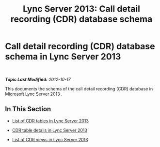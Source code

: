 ﻿---
title: 'Lync Server 2013: Call detail recording (CDR) database schema'
TOCTitle: Call detail recording (CDR) database schema
ms:assetid: 754642cd-051a-47da-bb08-27800dae39d1
ms:mtpsurl: https://technet.microsoft.com/en-us/library/Gg398570(v=OCS.15)
ms:contentKeyID: 48184527
ms.date: 07/23/2014
mtps_version: v=OCS.15
---

<div data-xmlns="http://www.w3.org/1999/xhtml">

<div class="topic" data-xmlns="http://www.w3.org/1999/xhtml" data-msxsl="urn:schemas-microsoft-com:xslt" data-cs="http://msdn.microsoft.com/en-us/">

<div data-asp="http://msdn2.microsoft.com/asp">

# Call detail recording (CDR) database schema in Lync Server 2013

</div>

<div id="mainSection">

<div id="mainBody">

<span> </span>

_**Topic Last Modified:** 2012-10-17_

This documents the schema of the call detail recording (CDR) database in Microsoft Lync Server 2013 .

<div>

## In This Section

  - [List of CDR tables in Lync Server 2013](lync-server-2013-list-of-cdr-tables.md)

  - [CDR table details in Lync Server 2013](lync-server-2013-cdr-table-details.md)

  - [List of CDR views in Lync Server 2013](lync-server-2013-list-of-cdr-views.md)

</div>

</div>

<span> </span>

</div>

</div>

</div>

